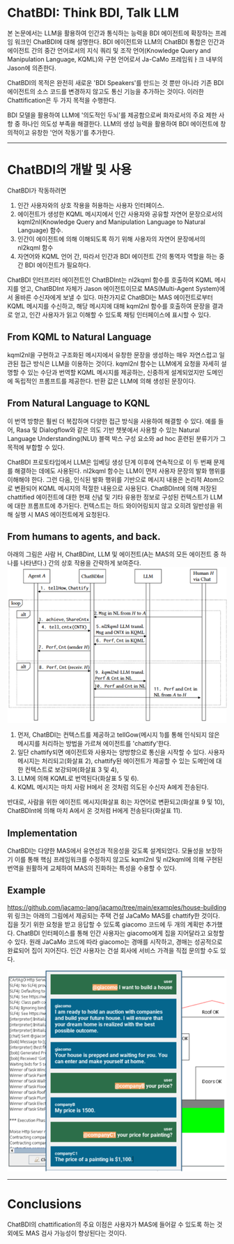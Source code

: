 # ChatBDI: Think BDI, Talk LLM
본 논문에서는 LLM을 활용하여 인간과 통식하는 능력을 BDI 에이전트에 확장하는 프레임 워크인 ChatBDI에 대해 설명한다. BDI 에이전트와 LLM의 ChatBDI 통합은 인간과 에이전트 간의 중간 언어로서의 지식 쿼리 및 조작 언어(Knowledge Query and Manipulation Language, KQML)와 구현 언어로서 Ja-CaMo 프레임워ㅏ크 내부의 Jason에 의존한다.

ChatBDI의 목적은 완전히 새로운 'BDI Speakers'를 만드는 것 뿐만 아니라 기존 BDI 에이전트의 소스 코드를 변경하지 않고도 통신 기능을 추가하는 것이다. 이러한 Chattification은 두 가지 목적을 수행한다.

BDI 모델을 활용하여 LLM에 '의도적인 두뇌'를 제공함으로써 화자로서의 주요 제한 사항 중 하나인 의도성 부족을 해결한다. LLM의 생성 능력을 활용하여 BDI 에이전트에 창의적이고 유창한 '언어 작동기'를 추가한다.

---

# ChatBDI의 개발 및 사용

ChatBDI가 작동하려면 
1. 인간 사용자와의 상호 작용을 허용하는 사용자 인터페이스.
2. 에이전트가 생성한 KQML 메시지에서 인간 사용자와 공유할 자연어 문장으로서의 kqml2nl(Knowledge Query and Manipulation Language to Natural Language) 함수.
3. 인간이 에이전트에 의해 이해되도록 하기 위해 사용자의 자연어 문장에서의 nl2kqml 함수
4. 자연어와 KQML 언어 간, 따라서 인간과 BDI 에이전트 간의 통역자 역할을 하는 중간 BDI 에이전트가 필요하다.

ChatBDI 인터프리터 에이전트인 ChatBDInt는 nl2kqml 함수를 호출하여 KQML 메시지를 얻고, ChatBDInt 자체가 Jason 에이전트이므로 MAS(Multi-Agent System)에서 올바른 수신자에게 보낼 수 있다. 마찬가지로 ChatBDI는 MAS 에이전트로부터 KQML 메시지를 수신하고, 해당 메시지에 대해 kqml2nl 함수를 호출하여 문장을 결과로 얻고, 인간 사용자가 읽고 이해할 수 있도록 채팅 인터페이스에 표시할 수 있다.

## From KQML to Natural Language
kqml2nl을 구현하고 구조화된 메시지에서 유창한 문장을 생성하는 매우 자연스럽고 일관된 접근 방식은 LLM을 이용하는 것이다. kqml2nl 함수는 LLM에게 요청을 자세히 설명할 수 있는 수단과 번역할 KQML 메시지를 제공하는, 신중하게 설계되었지만 도메인에 독립적인 프롬프트를 제공한다. 반환 값은 LLM에 의해 생성된 문장이다.

## From Natural Language to KQNL
이 번역 방향은 훨씬 더 복잡하며 다양한 접근 방식을 사용하여 해결할 수 있다. 예를 들어, Rasa 및 Dialogflow와 같은 의도 기반 챗봇에서 사용할 수 있는 Natural Language Understanding(NLU) 블랙 박스 구성 요소와 ad hoc 훈련된 분류기가 그 목적에 부합할 수 있다.

ChatBDI 프로토타입에서 LLM은 임베딩 생성 단계 이후에 연속적으로 이 두 번째 문제를 해결하는 데에도 사용된다. nl2kqml 함수는 LLM이 먼저 사용자 문장의 발화 행위를 이해해야 한다. 그런 다음, 인식된 발화 행위를 기반으로 메시지 내용은 논리적 Atom으로 변환되어 KQML 메시지의 적절한 내용으로 사용된다. ChatBDInt에 의해 저장된 chattified 에이전트에 대한 현재 신념 및 기타 유용한 정보로 구성된 컨텍스트가 LLM에 대한 프롬프트에 추가된다. 컨텍스트는 하드 와이어링되지 않고 오히려 일반성을 위해 실행 시 MAS 에이전트에게 요청된다.

## From humans to agents, and back.
아래의 그림은 사람 H, ChatBDint, LLM 및 에이전트(A는 MAS의 모든 에이전트 중 하나를 나타낸다.) 간의 상호 작용을 간략하게 보여준다.
![그림1](./img/report2/picture1.png)

1. 먼저, ChatBDI는 컨텍스트를 제공하고 tellGow(메시지 1)를 통해 인식되지 않은 메시지를 처리하는 방법을 가르쳐 에이전트를 'chattify'한다.
2. 일단 chattify되면 에이전트와 사용자는 양방향으로 통신을 시작할 수 있다. 사용자 메시지는 처리되고(화살표 2), chattify된 에이전트가 제공할 수 있는 도메인에 대한 컨텍스트로 보강되며(화살표 3 및 4),
3. LLM에 의해 KQML로 번역된다(화살표 5 및 6).
4. KQML 메시지는 마치 사람 H에서 온 것처럼 의도된 수신자 A에게 전송된다.

반대로, 사람을 위한 에이전트 메시지(화살표 8)는 자연어로 변환되고(화살표 9 및 10), ChatBDInt에 의해 마치 A에서 온 것처럼 H에게 전송된다(화살표 11).

## Implementation
ChatBDI는 다양한 MAS에서 유연성과 적응성을 갖도록 설계되었다. 모듈성을 보장하기 이를 통해 핵심 프레임워크를 수정하지 않고도 kqml2nl 및 nl2kqml에 의해 구현된 번역을 원활하게 교체하여 MAS의 진화하는 특성을 수용할 수 있다.

## Example
https://github.com/jacamo-lang/jacamo/tree/main/examples/house-building
위 링크는 아래의 그림에서 제공되는 주택 건설 JaCaMo MAS를 chattify한 것이다. 집을 짓기 위한 요청을 받고 응답할 수 있도록 giacomo 코드에 두 개의 계획만 추가했다. ChatBDI 인터페이스를 통해 인간 사용자는 giacomo에게 집을 지어달라고 요청할 수 있다. 원래 JaCaMo 코드에 따라 giacomo는 경매를 시작하고, 경매는 성공적으로 완료되어 집이 지어진다. 인간 사용자는 건설 회사에 서비스 가격을 직접 문의할 수도 있다.

![그림2](./img/report2/picture2.png)

---

# Conclusions
ChatBDI의 chattification의 주요 이점은 사용자가 MAS에 들어갈 수 있도록 하는 것 외에도 MAS 검사 가능성이 향상된다는 것이다.